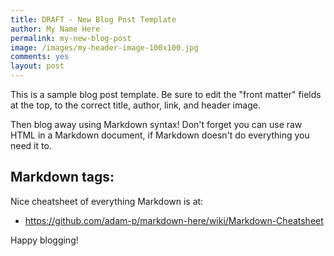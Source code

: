 ```yaml
---
title: DRAFT - New Blog Post Template
author: My Name Here
permalink: my-new-blog-post
image: /images/my-header-image-100x100.jpg
comments: yes
layout: post
---
```


This is a sample blog post template.  Be sure to edit the "front matter" fields at the top, to the correct title, author, link, and header image.

Then blog away using Markdown syntax!  Don't forget you can use raw HTML
in a Markdown document, if Markdown doesn't do everything you need it to.

## Markdown tags:

Nice cheatsheet of everything Markdown is at:
* https://github.com/adam-p/markdown-here/wiki/Markdown-Cheatsheet

Happy blogging!
